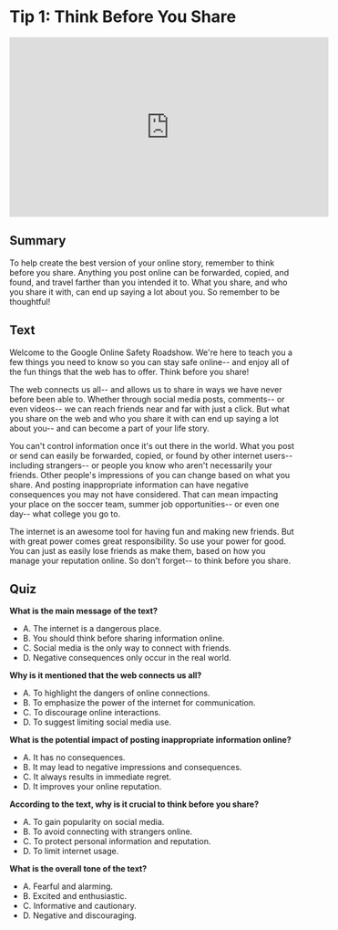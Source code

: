 # Tip 1: Think Before You Share

<iframe width="560" height="315" src="https://www.youtube.com/embed/BcdZm3WAF4A?si=mTFi7dcxVrTp35kF" title="YouTube video player" frameborder="0" allow="accelerometer; autoplay; clipboard-write; encrypted-media; gyroscope; picture-in-picture; web-share" allowfullscreen></iframe>
<br/>

## Summary

To help create the best version of your online story, remember to think before you share. Anything you post online can be forwarded, copied, and found, and travel farther than you intended it to. What you share, and who you share it with, can end up saying a lot about you. So remember to be thoughtful!

## Text

Welcome to the Google Online Safety Roadshow. We're here to teach you a few things you need to know so you can stay safe online-- and enjoy all of the fun things that the web has to offer. Think before you share!

The web connects us all-- and allows us to share in ways we have never before been able to. Whether through social media posts, comments-- or even videos-- we can reach friends near and far with just a click. But what you share on the web and who you share it with can end up saying a lot about you-- and can become a part of your life story.

You can't control information once it's out there in the world. What you post or send can easily be forwarded, copied, or found by other internet users-- including strangers-- or people you know who aren't necessarily your friends. Other people's impressions of you can change based on what you share. And posting inappropriate information can have negative consequences you may not have considered. That can mean impacting your place on the soccer team, summer job opportunities-- or even one day-- what college you go to.

The internet is an awesome tool for having fun and making new friends. But with great power comes great responsibility. So use your power for good. You can just as easily lose friends as make them, based on how you manage your reputation online. So don't forget-- to think before you share.

## Quiz

**What is the main message of the text?**
    
   - A. The internet is a dangerous place.
   - B. You should think before sharing information online.
   - C. Social media is the only way to connect with friends.
   - D. Negative consequences only occur in the real world.

**Why is it mentioned that the web connects us all?**

   - A. To highlight the dangers of online connections.
   - B. To emphasize the power of the internet for communication.
   - C. To discourage online interactions.
   - D. To suggest limiting social media use.

**What is the potential impact of posting inappropriate information online?**

   - A. It has no consequences.
   - B. It may lead to negative impressions and consequences.
   - C. It always results in immediate regret.
   - D. It improves your online reputation.

**According to the text, why is it crucial to think before you share?**

   - A. To gain popularity on social media.
   - B. To avoid connecting with strangers online.
   - C. To protect personal information and reputation.
   - D. To limit internet usage.

**What is the overall tone of the text?**

   - A. Fearful and alarming.
   - B. Excited and enthusiastic.
   - C. Informative and cautionary.
   - D. Negative and discouraging.
